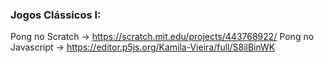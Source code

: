 ### Jogos Clássicos I:
Pong no Scratch -> https://scratch.mit.edu/projects/443768922/
Pong no Javascript -> https://editor.p5js.org/Kamila-Vieira/full/S8ilBinWK